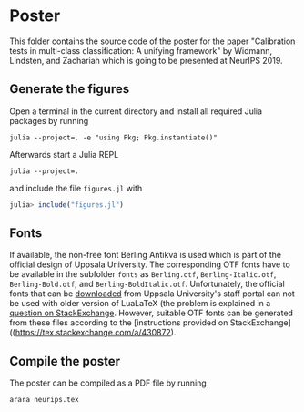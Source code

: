 # Poster

This folder contains the source code of the poster for the paper
"Calibration tests in multi-class classification: A unifying framework"
by Widmann, Lindsten, and Zachariah which is going to be presented
at NeurIPS 2019.

## Generate the figures

Open a terminal in the current directory and install all required Julia packages
by running
```shell
julia --project=. -e "using Pkg; Pkg.instantiate()"
```
Afterwards start a Julia REPL
```shell
julia --project=.
```
and include the file `figures.jl` with

``` julia
julia> include("figures.jl")
```

## Fonts

If available, the non-free font Berling Antikva is used which is part
of the official design of Uppsala University. The corresponding OTF
fonts have to be available in the subfolder `fonts` as `Berling.otf`,
`Berling-Italic.otf`, `Berling-Bold.otf`, and `Berling-BoldItalic.otf`.
Unfortunately, the official fonts that can be
[downloaded](https://mp.uu.se/documents/432512/911262/18350_Typsnitt_PC+v2.zip/24599197-7993-f965-e58d-0e375939d144)
from Uppsala University's staff portal can not be used with older
version of LuaLaTeX (the problem is explained in a
[question on StackExchange](https://tex.stackexchange.com/questions/430837/why-does-lualatex-have-problem-with-a-ttf-that-xelatex-accepts/430872#comment1161846_430837).
However, suitable OTF fonts can be generated from these files according
to the
[instructions provided on StackExchange]((https://tex.stackexchange.com/a/430872).

## Compile the poster

The poster can be compiled as a PDF file by running
```shell
arara neurips.tex
```
